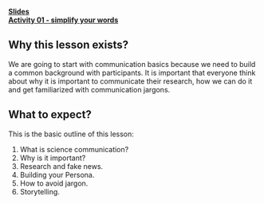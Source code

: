 **[Slides](https://docs.google.com/presentation/d/1gJ0DbWRYvKdgpzCfLOLcOn7jGwrhcdYArGSeNmkN-i8/edit?usp=sharing)**  
**[Activity 01 - simplify your words](https://docs.google.com/document/d/1vduiJJc6TjTsuSVW7rNehEaIhbkJ8HZFpKrInwVHdls/edit?usp=sharing)**

## Why this lesson exists?  
We are going to start with communication basics because we need to build a common background with participants. It is important that everyone think about why it is important to communicate their research, how we can do it and get familiarized with communication jargons.  

## What to expect?  
This is the basic outline of this lesson:  
1. What is science communication?
2. Why is it important?
3. Research and fake news.
4. Building your Persona.
5. How to avoid jargon.
6. Storytelling.
